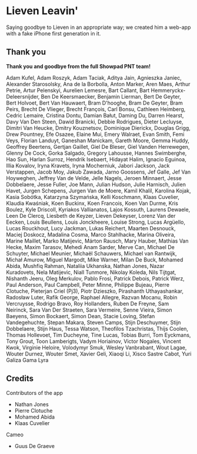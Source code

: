# Lieven Leavin'

Saying goodbye to Lieven in an appropriate way; we created him a web-app with a fake iPhone first generation in it.

## Thank you

**Thank you and goodbye from the full Showpad PNT team!**

Adam Kufel, Adam Roszyk, Adam Taciak, Aditya Jain, Agnieszka Janiec,
Alexander Starosolsky, Ana de la Borbolla, Anton Marker, Aren Maes,
Arthur Petrie, Artur Pelenskyi, Aurelien Lemesre, Bart Callant, Bart
Hemmeryckx-Deleersnijder, Ben De Keersmaecker, Benjamin Lierman, Bert De
Geyter, Bert Holvoet, Bert Van Hauwaert, Bram D'hooghe, Bram De Geyter,
Bram Peirs, Brecht De Vlieger, Brecht François, Carl Bonsu, Cathleen
Heimberg, Cedric Lemaire, Cristina Dontu, Damian Bałut, Daming Du,
Darren Hearst, Davy Van Den Steen, Dawid Branicki, Debbie Rodrigues,
Dieter Lecluyse, Dimitri Van Heucke, Dmitry Kouznetsov, Dominique
Dierickx, Douglas Grigg, Drew Pountney, Efe Osazee, Elaine Mui, Emery
Walraet, Evan Smith, Femi Veys, Florian Landuyt, Ganeshan Manickam,
Gareth Moore, Gemma Huddy, Geoffrey Beertens, Gertjan Gaillet, Giel De
Bleser, Giel Vanden Herrewegen, Glenny De Cock, Gorka Salgado, Gregory
Lahousse, Hannes Swimberghe, Hao Sun, Harlan Surroz, Hendrik Isebaert,
Hidayat Halim, Ignacio Eguinoa, Illia Kovalov, Iryna Kravets, Iryna
Mocherniuk, Jabori Jackson, Jack Verstappen, Jacob Moy, Jakub Zawada,
Jarno Goossens, Jef Galle, Jef Van Hoyweghen, Jeffrey Van de Velde,
Jelle Nagels, Jeroen Minnaert, Jesse Dobbelaere, Jesse Fuller, Joe Mann,
Julian Hudson, Julie Harnisch, Julien Havet, Jurgen Schepens, Jurgen Van
de Moere, Kamil Khalil, Karolina Kojak, Kasia Sobótka, Katarzyna
Szymańska, Kelli Koschmann, Klaas Cuvelier, Klaudia Kwaśniak, Koen
Buckinx, Koen Francois, Koen Van Durme, Kris Boulez, Kyle Driscoll,
Kyriakos Vallianatos, Lajos Kossuth, Laurens Dewaele, Leen De Clercq,
Liesbeth de Keyzer, Lieven Dekeyser, Lorenz Van der Eecken, Louis
Beullens, Louis Jonckheere, Louise Strong, Lucas Argüello, Lucas
Rouckhout, Lucy Jackman, Lukas Reichert, Maarten Desnouck, Maciej
Doskocz, Madalina Cosma, Marco Stahlhacke, Marina Oliveira, Marine
Maillet, Marko Matijevic, Márton Rausch, Mary Hauber, Mathias Van Hecke,
Maxim Tarasov, Mehedi Anam Sarder, Merve Can, Michael De Schuyter,
Michael Meunier, Michaël Schauwers, Michael van Rantwijk, Michał Amurow,
Miguel Margodt, Mike Warner, Milan De Buck, Mohamed Abida, Mushfiq
Rahman, Nataliia Ukhanska, Nathan Jones, Nazar Kuradovets, Nela
Matijevic, Niall Tunmore, Nikolay Koleda, Nils Tijtgat, Nishanth Jeeru,
Oleg Merkulov, Pablo Frosi, Patrick Debois, Patrick Werz, Paul Anderson,
Paul Campbell, Peter Minne, Philippe Bujeau, Pierre Clotuche, Pieterjan
Criel (Pj3), Piotr Dzieszko, Pirashanth Uthayashankar, Radosław Luter,
Rafik George, Raphael Allegre, Razvan Mocanu, Robin Vercruysse, Rodrigo
Bravo, Roy Hollanders, Ruben De Freyne, Sam Neirinck, Sara Van Der
Straeten, Sara Vermeire, Senne Vieira, Simon Baeyens, Simon Bockaert,
Simon Dean, Stacie Loving, Stefan Vandegehuchte, Stepan Makara, Steven
Camps, Stijn Deschuymer, Stijn Dobbelaere, Stijn Haus, Tessa Watson,
Theofilos Tzachristas, Thijs Coolen, Thomas Hollevoet, Tim Ducheyne,
Tine Lucas, Tobias Burri, Tom Eyckmans, Tony Grout, Toon Lamberigts,
Vadym Horiainov, Victor Nogales, Vincent Kwok, Virginie Heloire,
Volodymyr Smuk, Wesley Vanbrabant, Wout Lagae, Wouter Durnez, Wouter
Smet, Xavier Geli, Xiaoqi Li, Xisco Sastre Cabot, Yuri Galiza Gama Lyra

## Credits

Contributors of the app
- Nathan Jones
- Pierre Clotuche
- Mohamed Abida
- Klaas Cuvelier

Cameo
- Guus De Graeve
